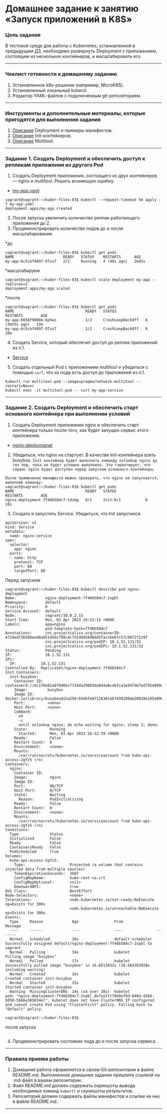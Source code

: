 # Домашнее задание к занятию «Запуск приложений в K8S»

### Цель задания

В тестовой среде для работы с Kubernetes, установленной в предыдущем ДЗ, необходимо развернуть Deployment с приложением, состоящим из нескольких контейнеров, и масштабировать его.

------

### Чеклист готовности к домашнему заданию

1. Установленное k8s-решение (например, MicroK8S).
2. Установленный локальный kubectl.
3. Редактор YAML-файлов с подключённым git-репозиторием.

------

### Инструменты и дополнительные материалы, которые пригодятся для выполнения задания

1. [Описание](https://kubernetes.io/docs/concepts/workloads/controllers/deployment/) Deployment и примеры манифестов.
2. [Описание](https://kubernetes.io/docs/concepts/workloads/pods/init-containers/) Init-контейнеров.
3. [Описание](https://github.com/wbitt/Network-MultiTool) Multitool.

------

### Задание 1. Создать Deployment и обеспечить доступ к репликам приложения из другого Pod

1. Создать Deployment приложения, состоящего из двух контейнеров — nginx и multitool. Решить возникшую ошибку.

* [my-app.yaml](https://github.com/Destian1995/kuber-files-03/blob/main/my-app.yaml)
```
vagrant@vagrant:~/kuber-files-03$ kubectl --request-timeout 5m apply -f my-app.yaml
deployment.apps/my-app created
```
2. После запуска увеличить количество реплик работающего приложения до 2.
3. Продемонстрировать количество подов до и после масштабирования.

*до
```
vagrant@vagrant:~/kuber-files-03$ kubectl get pods
NAME                      READY   STATUS    RESTARTS      AGE
my-app-6c5cbf4897-97xs7   2/2     Running   4 (48s ago)   2m45s
```
*масштабируем
```
vagrant@vagrant:~/kuber-files-03$ kubectl scale deployment my-app --replicas=2
deployment.apps/my-app scaled

```
*после
```
vagrant@vagrant:~/kuber-files-03$ kubectl get pods
NAME                                READY   STATUS             RESTARTS        AGE
my-app-6658f9886b-6phws             1/2     CrashLoopBackOff   8 (3m55s ago)   32m
my-app-6c5cbf4897-97xs7             1/2     CrashLoopBackOff   0               28m
```
4. Создать Service, который обеспечит доступ до реплик приложений из п.1.

* [Service](https://github.com/Destian1995/kuber-files-03/blob/main/Service.yaml)
5. Создать отдельный Pod с приложением multitool и убедиться с помощью `curl`, что из пода есть доступ до приложений из п.1.
```
kubectl run multitool-pod --image=praqma/network-multitool --restart=Never
kubectl exec -it multitool-pod -- curl my-app-service
```
------

### Задание 2. Создать Deployment и обеспечить старт основного контейнера при выполнении условий

1. Создать Deployment приложения nginx и обеспечить старт контейнера только после того, как будет запущен сервис этого приложения.

* [ngnix-deploymanet](https://github.com/Destian1995/kuber-files-03/blob/main/nginx.yaml)

2. Убедиться, что nginx не стартует. В качестве Init-контейнера взять busybox.
``
Init контейнер будет выполнять команду nslookup nginx до тех пор, пока не будет успешно выполнено. Это гарантирует, что сервис nginx будет доступен перед запуском основного контейнера.
``
```
После применения манифеста можно проверить, что nginx не запускается, выполнив команду:
vagrant@vagrant:~/kuber-files-03$ kubectl get pods
NAME                                READY   STATUS             RESTARTS        AGE
nginx-deployment-7f46b584c7-tdzmg   0/1     Init:0/1           0               18s
```
3. Создать и запустить Service. Убедиться, что Init запустился.
```
apiVersion: v1
kind: Service
metadata:
  name: nginx-service
spec:
  selector:
    app: nginx
  ports:
  - name: http
    protocol: TCP
    port: 80
    targetPort: 80

```
Перед запуском 
```
vagrant@vagrant:~/kuber-files-03$ kubectl describe pod nginx-deployment
Name:             nginx-deployment-7f46b584c7-2xpbl
Namespace:        default
Priority:         0
Service Account:  default
Node:             vagrant/10.0.2.15
Start Time:       Mon, 03 Apr 2023 16:52:15 +0000
Labels:           app=nginx
                  pod-template-hash=7f46b584c7
Annotations:      cni.projectcalico.org/containerID: 4734edf3b588eed8ad5145dc798c4c75540458d6685faccbe6fc57c9072f229f
                  cni.projectcalico.org/podIP: 10.1.52.131/32
                  cni.projectcalico.org/podIPs: 10.1.52.131/32
Status:           Pending
IP:               10.1.52.131
IPs:
  IP:           10.1.52.131
Controlled By:  ReplicaSet/nginx-deployment-7f46b584c7
Init Containers:
  init-busybox:
    Container ID:  containerd://6c176e82a8f9d6bcf724da29803da6d4a8cabfca1e947de7ed7954099dbe8ba9
    Image:         busybox
    Image ID:      docker.io/library/busybox@sha256:b5d6fe0712636ceb7430189de28819e195e8966372edfc2d9409d79402a0dc16
    Port:          <none>
    Host Port:     <none>
    Command:
      sh
      -c
      until nslookup nginx; do echo waiting for nginx; sleep 2; done;
    State:          Running
      Started:      Mon, 03 Apr 2023 16:52:39 +0000
    Ready:          False
    Restart Count:  0
    Environment:    <none>
    Mounts:
      /var/run/secrets/kubernetes.io/serviceaccount from kube-api-access-2gfz5 (ro)
Containers:
  nginx:
    Container ID:
    Image:          nginx
    Image ID:
    Port:           80/TCP
    Host Port:      0/TCP
    State:          Waiting
      Reason:       PodInitializing
    Ready:          False
    Restart Count:  0
    Environment:    <none>
    Mounts:
      /var/run/secrets/kubernetes.io/serviceaccount from kube-api-access-2gfz5 (ro)
Conditions:
  Type              Status
  Initialized       False
  Ready             False
  ContainersReady   False
  PodScheduled      True
Volumes:
  kube-api-access-2gfz5:
    Type:                    Projected (a volume that contains injected data from multiple sources)
    TokenExpirationSeconds:  3607
    ConfigMapName:           kube-root-ca.crt
    ConfigMapOptional:       <nil>
    DownwardAPI:             true
QoS Class:                   BestEffort
Node-Selectors:              <none>
Tolerations:                 node.kubernetes.io/not-ready:NoExecute op=Exists for 300s
                             node.kubernetes.io/unreachable:NoExecute op=Exists for 300s
Events:
  Type     Reason             Age                From               Message
  ----     ------             ----               ----               -------
  Normal   Scheduled          39s                default-scheduler  Successfully assigned default/nginx-deployment-7f46b584c7-2xpbl to vagrant
  Normal   Pulling            34s                kubelet            Pulling image "busybox"
  Normal   Pulled             17s                kubelet            Successfully pulled image "busybox" in 16.6513432s (16.664393928s including waiting)
  Normal   Created            16s                kubelet            Created container init-busybox
  Normal   Started            15s                kubelet            Started container init-busybox
  Warning  MissingClusterDNS  14s (x4 over 38s)  kubelet            pod: "nginx-deployment-7f46b584c7-2xpbl_default(78b9ef8d-048d-4584-b050-5b66e385834e)". kubelet does not have ClusterDNS IP configured and cannot create Pod using "ClusterFirst" policy. Falling back to "Default" policy.

vagrant@vagrant:~/kuber-files-03$
```
после запуска 
```

```
4. Продемонстрировать состояние пода до и после запуска сервиса.

------

### Правила приема работы

1. Домашняя работа оформляется в своем Git-репозитории в файле README.md. Выполненное домашнее задание пришлите ссылкой на .md-файл в вашем репозитории.
2. Файл README.md должен содержать скриншоты вывода необходимых команд `kubectl` и скриншоты результатов.
3. Репозиторий должен содержать файлы манифестов и ссылки на них в файле README.md.

------
